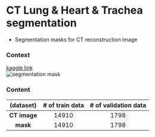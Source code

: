 # CT Lung & Heart & Trachea segmentation
- Segmentation masks for CT reconstruction image


### Context
[kaggle link](https://www.kaggle.com/datasets/sandorkonya/ct-lung-heart-trachea-segmentation)  
![segmentation mask](https://user-images.githubusercontent.com/90584177/182589707-3a395a96-5c82-4e12-91df-b5a754de9546.jpg)  



### Content
(dataset)|**# of train data**|**# of validation data**
|:-:|:---:|:---:
**CT image**|14910|1798
**mask**|14910|1798

